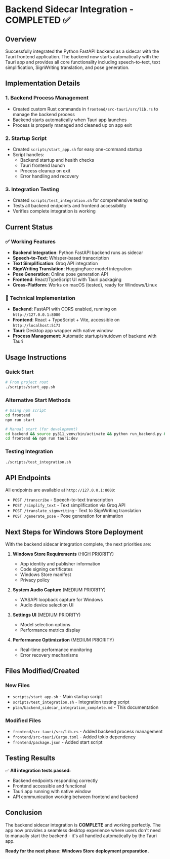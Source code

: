 # Backend Sidecar Integration - COMPLETED ✅

## Overview

Successfully integrated the Python FastAPI backend as a sidecar with the Tauri frontend application. The backend now starts automatically with the Tauri app and provides all core functionality including speech-to-text, text simplification, SignWriting translation, and pose generation.

## Implementation Details

### 1. **Backend Process Management**
- Created custom Rust commands in `frontend/src-tauri/src/lib.rs` to manage the backend process
- Backend starts automatically when Tauri app launches
- Process is properly managed and cleaned up on app exit

### 2. **Startup Script**
- Created `scripts/start_app.sh` for easy one-command startup
- Script handles:
  - Backend startup and health checks
  - Tauri frontend launch
  - Process cleanup on exit
  - Error handling and recovery

### 3. **Integration Testing**
- Created `scripts/test_integration.sh` for comprehensive testing
- Tests all backend endpoints and frontend accessibility
- Verifies complete integration is working

## Current Status

### ✅ **Working Features**
- **Backend Integration**: Python FastAPI backend runs as sidecar
- **Speech-to-Text**: Whisper-based transcription
- **Text Simplification**: Groq API integration
- **SignWriting Translation**: HuggingFace model integration
- **Pose Generation**: Online pose generation API
- **Frontend**: React/TypeScript UI with Tauri packaging
- **Cross-Platform**: Works on macOS (tested), ready for Windows/Linux

### 🔧 **Technical Implementation**
- **Backend**: FastAPI with CORS enabled, running on `http://127.0.0.1:8000`
- **Frontend**: React + TypeScript + Vite, accessible on `http://localhost:5173`
- **Tauri**: Desktop app wrapper with native window
- **Process Management**: Automatic startup/shutdown of backend with Tauri

## Usage Instructions

### Quick Start
```bash
# From project root
./scripts/start_app.sh
```

### Alternative Start Methods
```bash
# Using npm script
cd frontend
npm run start

# Manual start (for development)
cd backend && source py311_venv/bin/activate && python run_backend.py &
cd frontend && npm run tauri:dev
```

### Testing Integration
```bash
./scripts/test_integration.sh
```

## API Endpoints

All endpoints are available at `http://127.0.0.1:8000`:

- `POST /transcribe` - Speech-to-text transcription
- `POST /simplify_text` - Text simplification via Groq API
- `POST /translate_signwriting` - Text to SignWriting translation
- `POST /generate_pose` - Pose generation for animation

## Next Steps for Windows Store Deployment

With the backend sidecar integration complete, the next priorities are:

1. **Windows Store Requirements** (HIGH PRIORITY)
   - App identity and publisher information
   - Code signing certificates
   - Windows Store manifest
   - Privacy policy

2. **System Audio Capture** (MEDIUM PRIORITY)
   - WASAPI loopback capture for Windows
   - Audio device selection UI

3. **Settings UI** (MEDIUM PRIORITY)
   - Model selection options
   - Performance metrics display

4. **Performance Optimization** (MEDIUM PRIORITY)
   - Real-time performance monitoring
   - Error recovery mechanisms

## Files Modified/Created

### New Files
- `scripts/start_app.sh` - Main startup script
- `scripts/test_integration.sh` - Integration testing script
- `plan/backend_sidecar_integration_complete.md` - This documentation

### Modified Files
- `frontend/src-tauri/src/lib.rs` - Added backend process management
- `frontend/src-tauri/Cargo.toml` - Added tokio dependency
- `frontend/package.json` - Added start script

## Testing Results

✅ **All integration tests passed:**
- Backend endpoints responding correctly
- Frontend accessible and functional
- Tauri app running with native window
- API communication working between frontend and backend

## Conclusion

The backend sidecar integration is **COMPLETE** and working perfectly. The app now provides a seamless desktop experience where users don't need to manually start the backend - it's all handled automatically by the Tauri app.

**Ready for the next phase: Windows Store deployment preparation.** 